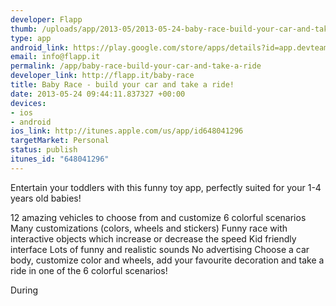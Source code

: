 ```yaml
--- 
developer: Flapp
thumb: /uploads/app/2013-05/2013-05-24-baby-race-build-your-car-and-take-a-ride.png
type: app
android_link: https://play.google.com/store/apps/details?id=app.devteam.babyrace
email: info@flapp.it
permalink: /app/baby-race-build-your-car-and-take-a-ride
developer_link: http://flapp.it/baby-race
title: Baby Race - build your car and take a ride!
date: 2013-05-24 09:44:11.837327 +00:00
devices: 
- ios
- android
ios_link: http://itunes.apple.com/us/app/id648041296
targetMarket: Personal
status: publish
itunes_id: "648041296"
---
```


Entertain your toddlers with this funny toy app, perfectly suited for your 1-4 years old babies!

12 amazing vehicles to choose from and customize
6 colorful scenarios
Many customizations (colors, wheels and stickers)
Funny race with interactive objects which increase or decrease the speed
Kid friendly interface
Lots of funny and realistic sounds
No advertising
Choose a car body, customize color and wheels, add your favourite decoration and take a ride in one of the 6 colorful scenarios!

During
